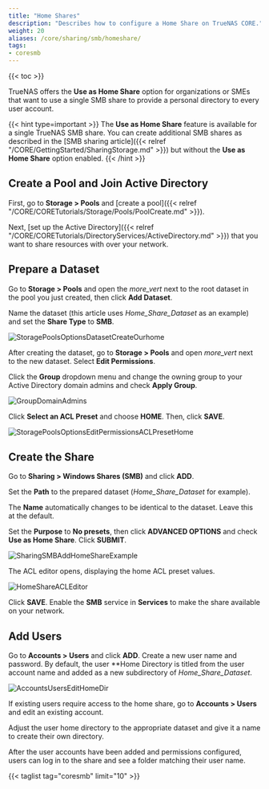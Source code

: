 ```yaml
---
title: "Home Shares"
description: "Describes how to configure a Home Share on TrueNAS CORE."
weight: 20
aliases: /core/sharing/smb/homeshare/
tags:
- coresmb
---
```


{{< toc >}}

TrueNAS offers the **Use as Home Share** option for organizations or SMEs that want to use a single SMB share to provide a personal directory to every user account.

{{< hint type=important >}}
The **Use as Home Share** feature is available for a single TrueNAS SMB share. You can create additional SMB shares as described in the [SMB sharing article]({{< relref "/CORE/GettingStarted/SharingStorage.md" >}}) but without the **Use as Home Share** option enabled.
{{< /hint >}}

## Create a Pool and Join Active Directory

First, go to **Storage > Pools** and [create a pool]({{< relref "/CORE/CORETutorials/Storage/Pools/PoolCreate.md" >}}).

Next, [set up the Active Directory]({{< relref "/CORE/CORETutorials/DirectoryServices/ActiveDirectory.md" >}}) that you want to share resources with over your network.

## Prepare a Dataset

Go to **Storage > Pools** and open the <i class="material-icons" aria-hidden="true" title="Options">more_vert</i> next to the root dataset in the pool you just created, then click **Add Dataset**.

Name the dataset (this article uses *Home_Share_Dataset* as an example) and set the **Share Type** to **SMB**.

![StoragePoolsOptionsDatasetCreateOurhome](/images/CORE/Storage/StoragePoolsOptionsDatasetCreateOurhome.png "Creating the SMB Dataset")

After creating the dataset, go to **Storage > Pools** and open <i class="material-icons" aria-hidden="true" title="Options">more_vert</i> next to the new dataset. Select **Edit Permissions**.

Click the **Group** dropdown menu and change the owning group to your Active Directory domain admins and check **Apply Group**.

![GroupDomainAdmins](/images/CORE/Storage/GroupDomainAdmins.png "Set the owning group to Domain Admins")

Click **Select an ACL Preset** and choose **HOME**. Then, click **SAVE**.

![StoragePoolsOptionsEditPermissionsACLPresetHome](/images/CORE/Storage/StoragePoolsOptionsEditPermissionsACLPresetHome.png "Set the Home ACL Preset")

## Create the Share

Go to **Sharing > Windows Shares (SMB)** and click **ADD**. 

Set the **Path** to the prepared dataset (*Home_Share_Dataset* for example). 

The **Name** automatically changes to be identical to the dataset. Leave this at the default.

Set the **Purpose** to **No presets**, then click **ADVANCED OPTIONS** and check **Use as Home Share**. Click **SUBMIT**.

![SharingSMBAddHomeShareExample](/images/CORE/Sharing/SharingSMBAddHomeShareExample.png "Example Home Share")

The ACL editor opens, displaying the home ACL preset values.

![HomeShareACLEditor](/images/CORE/Storage/HomeShareACLEditor.png "Home Share ACL Editor")

Click **SAVE**. Enable the **SMB** service in **Services** to make the share available on your network.

## Add Users

Go to **Accounts > Users** and click **ADD**. Create a new user name and password. By default, the user **Home Director*y* is titled from the user account name and added as a new subdirectory of *Home_Share_Dataset*.

![AccountsUsersEditHomeDir](/images/CORE/Accounts/AccountsUsersEditHomeDir.png "Editing a User's Home Directory")

If existing users require access to the home share, go to **Accounts > Users** and edit an existing account.

Adjust the user home directory to the appropriate dataset and give it a name to create their own directory.

After the user accounts have been added and permissions configured, users can log in to the share and see a folder matching their user name.

{{< taglist tag="coresmb" limit="10" >}}

